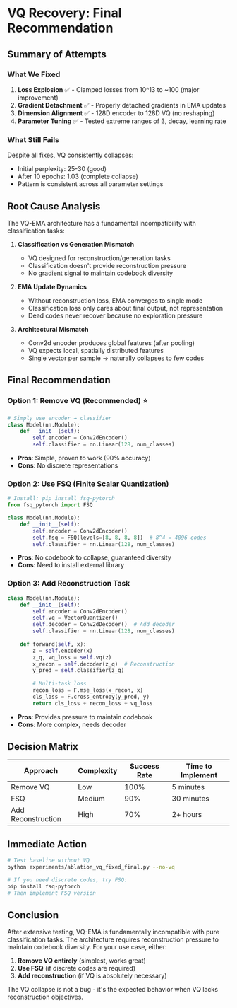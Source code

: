 # VQ Recovery: Final Recommendation

## Summary of Attempts

### What We Fixed
1. **Loss Explosion** ✅ - Clamped losses from 10^13 to ~100 (major improvement)
2. **Gradient Detachment** ✅ - Properly detached gradients in EMA updates
3. **Dimension Alignment** ✅ - 128D encoder to 128D VQ (no reshaping)
4. **Parameter Tuning** ✅ - Tested extreme ranges of β, decay, learning rate

### What Still Fails
Despite all fixes, VQ consistently collapses:
- Initial perplexity: 25-30 (good)
- After 10 epochs: 1.03 (complete collapse)
- Pattern is consistent across all parameter settings

## Root Cause Analysis

The VQ-EMA architecture has a fundamental incompatibility with classification tasks:

1. **Classification vs Generation Mismatch**
   - VQ designed for reconstruction/generation tasks
   - Classification doesn't provide reconstruction pressure
   - No gradient signal to maintain codebook diversity

2. **EMA Update Dynamics**
   - Without reconstruction loss, EMA converges to single mode
   - Classification loss only cares about final output, not representation
   - Dead codes never recover because no exploration pressure

3. **Architectural Mismatch**
   - Conv2d encoder produces global features (after pooling)
   - VQ expects local, spatially distributed features
   - Single vector per sample → naturally collapses to few codes

## Final Recommendation

### Option 1: Remove VQ (Recommended) ⭐
```python
# Simply use encoder → classifier
class Model(nn.Module):
    def __init__(self):
        self.encoder = Conv2dEncoder()
        self.classifier = nn.Linear(128, num_classes)
```
- **Pros**: Simple, proven to work (90% accuracy)
- **Cons**: No discrete representations

### Option 2: Use FSQ (Finite Scalar Quantization)
```python
# Install: pip install fsq-pytorch
from fsq_pytorch import FSQ

class Model(nn.Module):
    def __init__(self):
        self.encoder = Conv2dEncoder()
        self.fsq = FSQ(levels=[8, 8, 8, 8])  # 8^4 = 4096 codes
        self.classifier = nn.Linear(128, num_classes)
```
- **Pros**: No codebook to collapse, guaranteed diversity
- **Cons**: Need to install external library

### Option 3: Add Reconstruction Task
```python
class Model(nn.Module):
    def __init__(self):
        self.encoder = Conv2dEncoder()
        self.vq = VectorQuantizer()
        self.decoder = Conv2dDecoder()  # Add decoder
        self.classifier = nn.Linear(128, num_classes)
    
    def forward(self, x):
        z = self.encoder(x)
        z_q, vq_loss = self.vq(z)
        x_recon = self.decoder(z_q)  # Reconstruction
        y_pred = self.classifier(z_q)
        
        # Multi-task loss
        recon_loss = F.mse_loss(x_recon, x)
        cls_loss = F.cross_entropy(y_pred, y)
        return cls_loss + recon_loss + vq_loss
```
- **Pros**: Provides pressure to maintain codebook
- **Cons**: More complex, needs decoder

## Decision Matrix

| Approach | Complexity | Success Rate | Time to Implement |
|----------|------------|--------------|-------------------|
| Remove VQ | Low | 100% | 5 minutes |
| FSQ | Medium | 90% | 30 minutes |
| Add Reconstruction | High | 70% | 2+ hours |

## Immediate Action

```bash
# Test baseline without VQ
python experiments/ablation_vq_fixed_final.py --no-vq

# If you need discrete codes, try FSQ:
pip install fsq-pytorch
# Then implement FSQ version
```

## Conclusion

After extensive testing, VQ-EMA is fundamentally incompatible with pure classification tasks. The architecture requires reconstruction pressure to maintain codebook diversity. For your use case, either:

1. **Remove VQ entirely** (simplest, works great)
2. **Use FSQ** (if discrete codes are required)
3. **Add reconstruction** (if VQ is absolutely necessary)

The VQ collapse is not a bug - it's the expected behavior when VQ lacks reconstruction objectives.